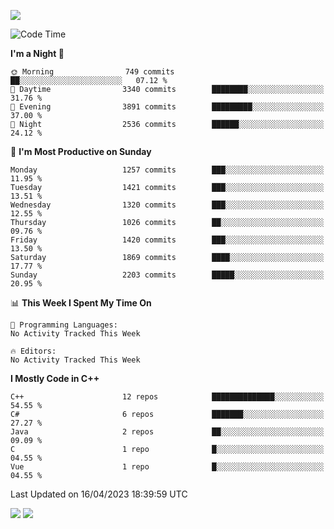 ![](https://komarev.com/ghpvc/?username=lilpidgey&color=red)
<!--START_SECTION:waka-->
![Code Time](http://img.shields.io/badge/Code%20Time-1%2C491%20hrs%2018%20mins-blue)

**I'm a Night 🦉** 

```text
🌞 Morning                749 commits         ██░░░░░░░░░░░░░░░░░░░░░░░   07.12 % 
🌆 Daytime                3340 commits        ████████░░░░░░░░░░░░░░░░░   31.76 % 
🌃 Evening                3891 commits        █████████░░░░░░░░░░░░░░░░   37.00 % 
🌙 Night                  2536 commits        ██████░░░░░░░░░░░░░░░░░░░   24.12 % 
```
📅 **I'm Most Productive on Sunday** 

```text
Monday                   1257 commits        ███░░░░░░░░░░░░░░░░░░░░░░   11.95 % 
Tuesday                  1421 commits        ███░░░░░░░░░░░░░░░░░░░░░░   13.51 % 
Wednesday                1320 commits        ███░░░░░░░░░░░░░░░░░░░░░░   12.55 % 
Thursday                 1026 commits        ██░░░░░░░░░░░░░░░░░░░░░░░   09.76 % 
Friday                   1420 commits        ███░░░░░░░░░░░░░░░░░░░░░░   13.50 % 
Saturday                 1869 commits        ████░░░░░░░░░░░░░░░░░░░░░   17.77 % 
Sunday                   2203 commits        █████░░░░░░░░░░░░░░░░░░░░   20.95 % 
```


📊 **This Week I Spent My Time On** 

```text
💬 Programming Languages: 
No Activity Tracked This Week

🔥 Editors: 
No Activity Tracked This Week
```

**I Mostly Code in C++** 

```text
C++                      12 repos            ██████████████░░░░░░░░░░░   54.55 % 
C#                       6 repos             ███████░░░░░░░░░░░░░░░░░░   27.27 % 
Java                     2 repos             ██░░░░░░░░░░░░░░░░░░░░░░░   09.09 % 
C                        1 repo              █░░░░░░░░░░░░░░░░░░░░░░░░   04.55 % 
Vue                      1 repo              █░░░░░░░░░░░░░░░░░░░░░░░░   04.55 % 
```




 Last Updated on 16/04/2023 18:39:59 UTC
<!--END_SECTION:waka-->
![](https://hit.yhype.me/github/profile?user_id=42968544)
![](https://komarev.com/ghpvc/?lilpidgey)
